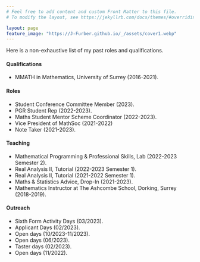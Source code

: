 ```yaml
---
# Feel free to add content and custom Front Matter to this file.
# To modify the layout, see https://jekyllrb.com/docs/themes/#overriding-theme-defaults

layout: page
feature_image: "https://J-Furber.github.io/_/assets/cover1.webp"
---
```


Here is a non-exhaustive list of my past roles and qualifications.

#### Qualifications

- MMATH in Mathematics, University of Surrey (2016-2021).

#### Roles

- Student Conference Committee Member (2023).
- PGR Student Rep (2022-2023).
- Maths Student Mentor Scheme Coordinator (2022-2023).
- Vice President of MathSoc (2021-2022)
- Note Taker (2021-2023).

#### Teaching

- Mathematical Programming & Professional Skills, Lab (2022-2023 Semester 2).
- Real Analysis II, Tutorial (2022-2023 Semester 1).
- Real Analysis II, Tutorial (2021-2022 Semester 1).
- Maths & Statistics Advice, Drop-In (2021-2023).
- Mathematics Instructor at The Ashcombe School, Dorking, Surrey (2018-2019).

#### Outreach

- Sixth Form Activity Days (03/2023).
- Applicant Days (02/2023).
- Open days (10/2023-11/2023).
- Open days (06/2023).
- Taster days (02/2023).
- Open days (11/2022). 
